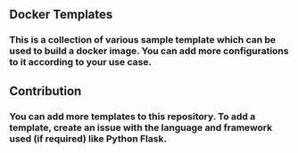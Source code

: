 ## Docker Templates
### This is a collection of various sample template which can be used to build a docker image. You can add more configurations to it according to your use case.

## Contribution
### You can add more templates to this repository. To add a template, create an issue with the language and framework used (if required) like **Python Flask**. 

